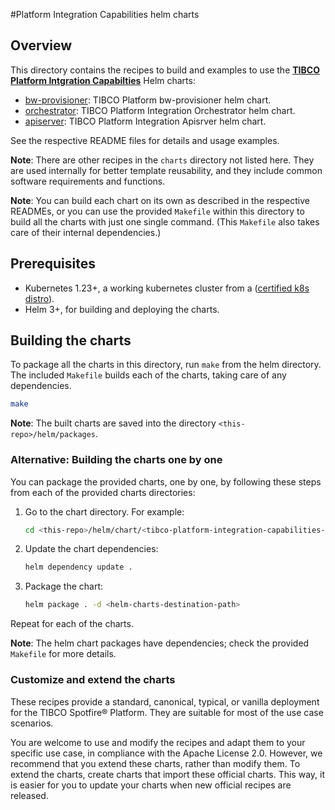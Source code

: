 #Platform Integration Capabilities helm charts

## Overview

This directory contains the recipes to build and examples to use the [**TIBCO Platform Intgration Capabilties**](https://github.com/sasahoo-tibco/tp-integration) Helm charts:

- [bw-provisioner](helm/charts/bwprovisoner/README.md): TIBCO Platform bw-provisioner helm chart.
- [orchestrator](helm/charts/orchestrator/README.md): TIBCO Platform Integration Orchestrator helm chart.
- [apiserver](helm/charts/apisrver/README.md): TIBCO Platform Integration Apisrver  helm chart.

See the respective README files for details and usage examples.

**Note**: There are other recipes in the `charts` directory not listed here.
They are used internally for better template reusability, and they include common software requirements and functions.

**Note**: You can build each chart on its own as described in the respective READMEs, or you can use the provided `Makefile` within this directory to build all the charts with just one single command. (This  `Makefile` also takes care of their internal dependencies.)

## Prerequisites

- Kubernetes 1.23+, a working kubernetes cluster from a ([certified k8s distro](https://www.cncf.io/certification/software-conformance/)).
- Helm 3+, for building and deploying the charts.

## Building the charts

To package all the charts in this directory, run `make` from the helm directory.
The included `Makefile` builds each of the charts, taking care of any dependencies.

```bash
make
```

**Note**: The built charts are saved into the directory `<this-repo>/helm/packages`.

### Alternative: Building the charts one by one

You can package the provided charts, one by one, by following these steps from each of the provided charts directories:

1. Go to the chart directory. For example:
    ```bash
    cd <this-repo>/helm/chart/<tibco-platform-integration-capabilities-chart>
    ```

2. Update the chart dependencies:
    ```bash
    helm dependency update .
    ```

3. Package the chart:
    ```bash
    helm package . -d <helm-charts-destination-path>
    ```

Repeat for each of the charts.

**Note**: The helm chart packages have dependencies; check the provided `Makefile` for more details.

### Customize and extend the charts

These recipes provide a standard, canonical, typical, or vanilla deployment for the TIBCO Spotfire® Platform.
They are suitable for most of the use case scenarios.

You are welcome to use and modify the recipes and adapt them to your specific use case, in compliance with the Apache License 2.0.
However, we recommend that you extend these charts, rather than modify them.
To extend the charts, create charts that import these official charts.
This way, it is easier for you to update your charts when new official recipes are released.
